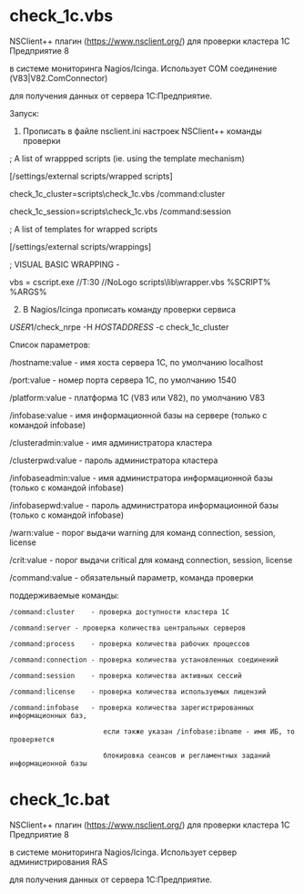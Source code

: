 # check_1c.vbs

 NSClient++ плагин (https://www.nsclient.org/) для проверки кластера 1С Предприятие 8
 
 в системе мониторинга Nagios/Icinga. Использует COM соединение (V83|V82.ComConnector)
 
 для получения данных от сервера 1С:Предприятие.
 

 Запуск:
 
 1. Прописать в файле nsclient.ini настроек NSClient++ команды проверки
 
  ; A list of wrappped scripts (ie. using the template mechanism)
  
  [/settings/external scripts/wrapped scripts]
  
  check_1c_cluster=scripts\\check_1c.vbs /command:cluster
  
  check_1c_session=scripts\\check_1c.vbs /command:session
  
  ; A list of templates for wrapped scripts
  
  [/settings/external scripts/wrappings]
  
  ; VISUAL BASIC WRAPPING - 
  
  vbs = cscript.exe //T:30 //NoLogo scripts\\lib\\wrapper.vbs %SCRIPT% %ARGS%
  
  
   2. В Nagios/Icinga прописать команду проверки сервиса
   
   $USER1$/check_nrpe -H $HOSTADDRESS$ -c check_1c_cluster
  
  
   Список параметров:
   
   /hostname:value	- имя хоста сервера 1С, по умолчанию localhost
   
   /port:value		- номер порта сервера 1С, по умолчанию 1540
   
   /platform:value	- платформа 1С (V83 или V82), по умолчанию V83
   
   /infobase:value	- имя информационной базы на сервере (только с командой infobase)
   
   /clusteradmin:value	- имя администратора кластера
   
   /clusterpwd:value	- пароль администратора кластера
   
   /infobaseadmin:value	- имя администратора информационной базы (только с командой infobase)
   
   /infobasepwd:value	- пароль администратора информационной базы (только с командой infobase)
   
   /warn:value		- порог выдачи warning для команд connection, session, license
   
   /crit:value		- порог выдачи critical для команд connection, session, license
   
  
   /command:value	- обязательный параметр, команда проверки
   
   поддерживаемые команды:
   
    /command:cluster	- проверка доступности кластера 1С
    
    /command:server	- проверка количества центральных серверов
    
    /command:process	- проверка количества рабочих процессов
    
    /command:connection	- проверка количества установленных соединений
    
    /command:session	- проверка количества активных сессий
    
    /command:license	- проверка количества используемых лицензий
    
    /command:infobase	- проверка количества зарегистрированных информационных баз,
    
                           если также указан /infobase:ibname - имя ИБ, то проверяется
                           
                           блокировка сеансов и регламентных заданий информационной базы

# check_1c.bat

 NSClient++ плагин (https://www.nsclient.org/) для проверки кластера 1С Предприятие 8
 
 в системе мониторинга Nagios/Icinga. Использует сервер администрирования RAS
 
 для получения данных от сервера 1С:Предприятие.

